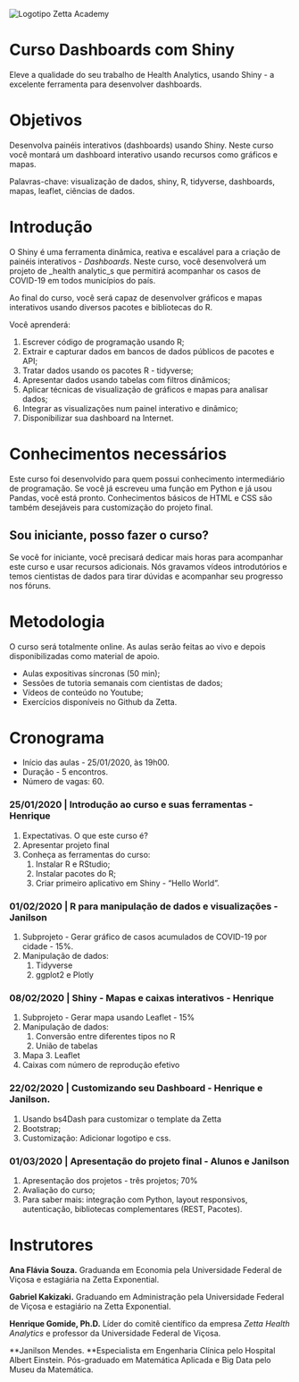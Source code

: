 ![Logotipo Zetta Academy](https://raw.githubusercontent.com/zetta-health/curso-dashboards-com-shiny/master/assets/repository-course-social-preview.png)

# Curso Dashboards com Shiny

Eleve a qualidade do seu trabalho de Health Analytics, usando Shiny - a excelente ferramenta para desenvolver dashboards.


# Objetivos

Desenvolva painéis interativos (dashboards) usando Shiny. Neste curso você montará um dashboard interativo usando recursos como gráficos e mapas.

Palavras-chave: visualização de dados, shiny, R, tidyverse, dashboards, mapas, leaflet, ciências de dados.


# Introdução

O Shiny é uma ferramenta dinâmica, reativa e escalável para a criação de painéis interativos - _Dashboards_. Neste curso, você desenvolverá um projeto de _health analytic_s que permitirá acompanhar os casos de COVID-19 em todos municípios do país. 

Ao final do curso, você será capaz de desenvolver gráficos e mapas interativos usando diversos pacotes e bibliotecas do R.

Você aprenderá:



1. Escrever código de programação usando R;
2. Extrair e capturar dados em bancos de dados públicos de pacotes e API;
3. Tratar dados usando os pacotes R - tidyverse;
4. Apresentar dados usando tabelas com filtros dinâmicos;
5. Aplicar técnicas de visualização de gráficos e mapas para analisar dados;
6. Integrar as visualizações num painel interativo e dinâmico;
7. Disponibilizar sua dashboard na Internet.


# Conhecimentos necessários

Este curso foi desenvolvido para quem possui conhecimento intermediário de programação. Se você já escreveu uma função em Python e já usou Pandas, você está pronto. Conhecimentos básicos de HTML e CSS são também desejáveis para customização do projeto final.


## Sou iniciante, posso fazer o curso?

Se você for iniciante, você precisará dedicar mais horas para acompanhar este curso e usar recursos adicionais. Nós gravamos vídeos introdutórios e temos cientistas de dados para tirar dúvidas e acompanhar seu progresso nos fóruns.


# Metodologia

O curso será totalmente online. As aulas serão feitas ao vivo e depois disponibilizadas como material de apoio.



*   Aulas expositivas síncronas (50 min);
*   Sessões de tutoria semanais com cientistas de dados;
*   Vídeos de conteúdo no Youtube;
*   Exercícios disponíveis no Github da Zetta.


# Cronograma



*   Início das aulas - 25/01/2020, às 19h00.
*   Duração - 5 encontros.
*   Número de vagas: 60.


### 25/01/2020 | Introdução ao curso e suas ferramentas - Henrique



1. Expectativas. O que este curso é?
2. Apresentar projeto final
3. Conheça as ferramentas do curso: 
    1. Instalar R e RStudio;
    2. Instalar pacotes do R;
    3. Criar primeiro aplicativo em Shiny - “Hello World”.


### 01/02/2020 | R para manipulação de dados e visualizações - Janilson



1. Subprojeto - Gerar gráfico de casos acumulados de COVID-19 por cidade - 15%.
2. Manipulação de dados:
    1. Tidyverse
    2. ggplot2 e Plotly


### 08/02/2020 | Shiny - Mapas e caixas interativos - Henrique



1. Subprojeto - Gerar mapa usando Leaflet - 15%
2. Manipulação de dados:
    1. Conversão entre diferentes tipos no R
    2. União de tabelas
3. Mapa
    3. Leaflet
4. Caixas com número de reprodução efetivo


### 22/02/2020 | Customizando seu Dashboard - Henrique e Janilson.



1. Usando bs4Dash para customizar o template da Zetta
2. Bootstrap;
3. Customização: Adicionar logotipo e css.


### 01/03/2020 | Apresentação do projeto final - Alunos e Janilson



1. Apresentação dos projetos - três projetos; 70%
2. Avaliação do curso;
3. Para saber mais: integração com Python, layout responsivos, autenticação, bibliotecas complementares (REST, Pacotes).


# Instrutores

**Ana Flávia Souza.** Graduanda em Economia pela Universidade Federal de Viçosa e estagiária na Zetta Exponential.

**Gabriel Kakizaki.** Graduando em Administração pela Universidade Federal de Viçosa e estagiário na Zetta Exponential.

**Henrique Gomide, Ph.D.**  Líder do comitê científico da empresa _Zetta Health Analytics_ e professor da Universidade Federal de Viçosa.

**Janilson Mendes. **Especialista em Engenharia Clínica pelo Hospital Albert Einstein. Pós-graduado em Matemática Aplicada e Big Data pelo Museu da Matemática.
